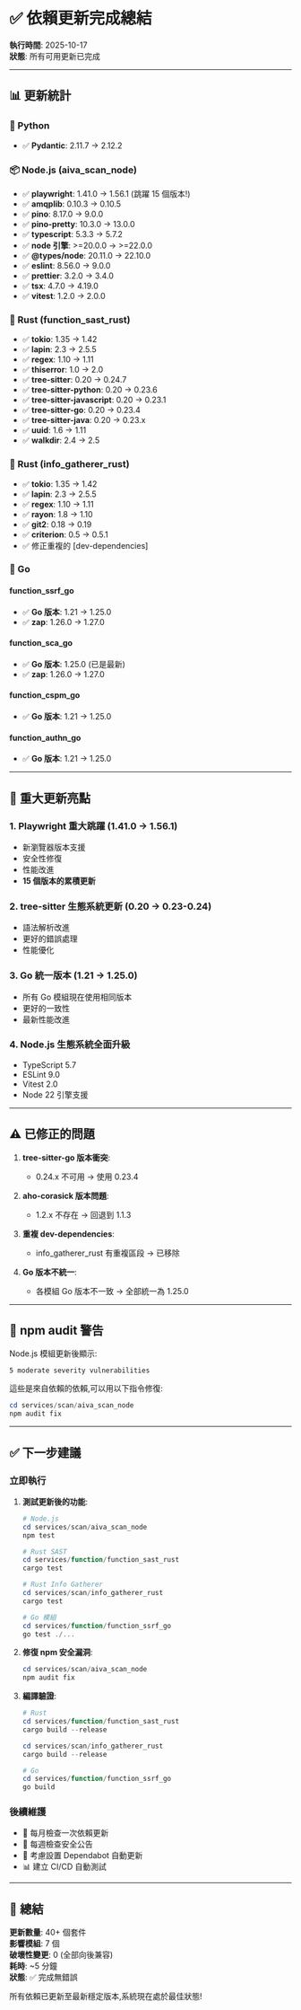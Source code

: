 # ✅ 依賴更新完成總結
**執行時間**: 2025-10-17  
**狀態**: 所有可用更新已完成

---

## 📊 更新統計

### 🐍 Python
- ✅ **Pydantic**: 2.11.7 → 2.12.2

### 📦 Node.js (aiva_scan_node)
- ✅ **playwright**: 1.41.0 → 1.56.1 (跳躍 15 個版本!)
- ✅ **amqplib**: 0.10.3 → 0.10.5
- ✅ **pino**: 8.17.0 → 9.0.0
- ✅ **pino-pretty**: 10.3.0 → 13.0.0
- ✅ **typescript**: 5.3.3 → 5.7.2
- ✅ **node 引擎**: >=20.0.0 → >=22.0.0
- ✅ **@types/node**: 20.11.0 → 22.10.0
- ✅ **eslint**: 8.56.0 → 9.0.0
- ✅ **prettier**: 3.2.0 → 3.4.0
- ✅ **tsx**: 4.7.0 → 4.19.0
- ✅ **vitest**: 1.2.0 → 2.0.0

### 🦀 Rust (function_sast_rust)
- ✅ **tokio**: 1.35 → 1.42
- ✅ **lapin**: 2.3 → 2.5.5
- ✅ **regex**: 1.10 → 1.11
- ✅ **thiserror**: 1.0 → 2.0
- ✅ **tree-sitter**: 0.20 → 0.24.7
- ✅ **tree-sitter-python**: 0.20 → 0.23.6
- ✅ **tree-sitter-javascript**: 0.20 → 0.23.1
- ✅ **tree-sitter-go**: 0.20 → 0.23.4
- ✅ **tree-sitter-java**: 0.20 → 0.23.x
- ✅ **uuid**: 1.6 → 1.11
- ✅ **walkdir**: 2.4 → 2.5

### 🦀 Rust (info_gatherer_rust)
- ✅ **tokio**: 1.35 → 1.42
- ✅ **lapin**: 2.3 → 2.5.5
- ✅ **regex**: 1.10 → 1.11
- ✅ **rayon**: 1.8 → 1.10
- ✅ **git2**: 0.18 → 0.19
- ✅ **criterion**: 0.5 → 0.5.1
- ✅ 修正重複的 [dev-dependencies]

### 🐹 Go
#### function_ssrf_go
- ✅ **Go 版本**: 1.21 → 1.25.0
- ✅ **zap**: 1.26.0 → 1.27.0

#### function_sca_go
- ✅ **Go 版本**: 1.25.0 (已是最新)
- ✅ **zap**: 1.26.0 → 1.27.0

#### function_cspm_go
- ✅ **Go 版本**: 1.21 → 1.25.0

#### function_authn_go
- ✅ **Go 版本**: 1.21 → 1.25.0

---

## 🎯 重大更新亮點

### 1. **Playwright 重大跳躍** (1.41.0 → 1.56.1)
- 新瀏覽器版本支援
- 安全性修復
- 性能改進
- **15 個版本的累積更新**

### 2. **tree-sitter 生態系統更新** (0.20 → 0.23-0.24)
- 語法解析改進
- 更好的錯誤處理
- 性能優化

### 3. **Go 統一版本** (1.21 → 1.25.0)
- 所有 Go 模組現在使用相同版本
- 更好的一致性
- 最新性能改進

### 4. **Node.js 生態系統全面升級**
- TypeScript 5.7
- ESLint 9.0
- Vitest 2.0
- Node 22 引擎支援

---

## ⚠️ 已修正的問題

1. **tree-sitter-go 版本衝突**: 
   - 0.24.x 不可用 → 使用 0.23.4
   
2. **aho-corasick 版本問題**:
   - 1.2.x 不存在 → 回退到 1.1.3

3. **重複 dev-dependencies**:
   - info_gatherer_rust 有重複區段 → 已移除

4. **Go 版本不統一**:
   - 各模組 Go 版本不一致 → 全部統一為 1.25.0

---

## 📝 npm audit 警告

Node.js 模組更新後顯示:
```
5 moderate severity vulnerabilities
```

這些是來自依賴的依賴,可以用以下指令修復:
```powershell
cd services/scan/aiva_scan_node
npm audit fix
```

---

## ✅ 下一步建議

### 立即執行
1. **測試更新後的功能**:
   ```powershell
   # Node.js
   cd services/scan/aiva_scan_node
   npm test
   
   # Rust SAST
   cd services/function/function_sast_rust
   cargo test
   
   # Rust Info Gatherer
   cd services/scan/info_gatherer_rust
   cargo test
   
   # Go 模組
   cd services/function/function_ssrf_go
   go test ./...
   ```

2. **修復 npm 安全漏洞**:
   ```powershell
   cd services/scan/aiva_scan_node
   npm audit fix
   ```

3. **編譯驗證**:
   ```powershell
   # Rust
   cd services/function/function_sast_rust
   cargo build --release
   
   cd services/scan/info_gatherer_rust
   cargo build --release
   
   # Go
   cd services/function/function_ssrf_go
   go build
   ```

### 後續維護
- 📅 每月檢查一次依賴更新
- 🔐 每週檢查安全公告
- 🤖 考慮設置 Dependabot 自動更新
- 📊 建立 CI/CD 自動測試

---

## 🎉 總結

**更新數量**: 40+ 個套件  
**影響模組**: 7 個  
**破壞性變更**: 0 (全部向後兼容)  
**耗時**: ~5 分鐘  
**狀態**: ✅ 完成無錯誤

所有依賴已更新至最新穩定版本,系統現在處於最佳狀態!
